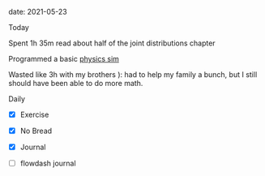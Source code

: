 date: 2021-05-23


Today

Spent 1h 35m read about half of the joint distributions chapter

Programmed a basic [physics sim](https://replit.com/@llamaplaysplays/physics#script.js)

Wasted like 3h with my brothers ): had to help my family a bunch,
but I still should have been able to do more math.



Daily
- [x] Exercise
- [x] No Bread
- [x] Journal
- [ ] flowdash journal

